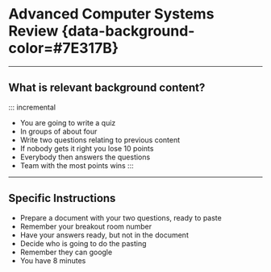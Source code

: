 # Advanced Computer Systems Review {data-background-color=#7E317B}

---

## What is relevant background content?

::: incremental

- You are going to write a quiz
- In groups of about four
- Write two questions relating to previous content
- If nobody gets it right you lose 10 points
- Everybody then answers the questions
- Team with the most points wins
:::
---
    
## Specific Instructions

- Prepare a document with your two questions, ready to paste
- Remember your breakout room number
- Have your answers ready, but not in the document
- Decide who is going to do the pasting
- Remember they can google
- You have 8 minutes



